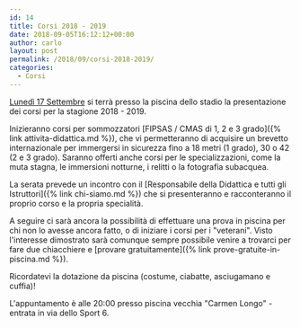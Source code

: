 ```yaml
---
id: 14
title: Corsi 2018 - 2019
date: 2018-09-05T16:12:12+00:00
author: carlo
layout: post
permalink: /2018/09/corsi-2018-2019/
categories:
  - Corsi
---
```


[Lunedì 17 Settembre](https://www.facebook.com/events/314665579306466/) si terrà presso la piscina dello stadio la presentazione dei corsi per la stagione 2018 - 2019.

Inizieranno corsi per sommozzatori [FIPSAS / CMAS di 1, 2 e 3 grado]({% link attivita-didattica.md %}), che vi permetteranno di acquisire un brevetto internazionale per immergersi in sicurezza fino a 18 metri (1 grado), 30 o 42 (2 e 3 grado). Saranno offerti anche corsi per le specializzazioni, come la muta stagna, le immersioni notturne, i relitti o la fotografia subacquea.

La serata prevede un incontro con il [Responsabile della Didattica e tutti gli Istruttori]({% link chi-siamo.md %}) che si presenteranno e racconteranno il proprio corso e la propria specialità.

A seguire ci sarà ancora la possibilità di effettuare una prova in piscina per chi non lo avesse ancora fatto, o di iniziare i corsi per i "veterani". Visto l'interesse dimostrato sarà comunque sempre possibile venire a trovarci per fare due chiacchiere e [provare gratuitamente]({% link prove-gratuite-in-piscina.md %}).

Ricordatevi la dotazione da piscina (costume, ciabatte, asciugamano e cuffia)!

L'appuntamento è alle 20:00 presso piscina vecchia "Carmen Longo" - entrata in via dello Sport 6.
